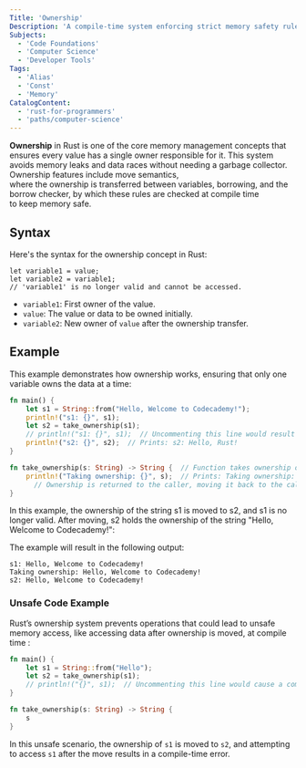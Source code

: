 ```yaml
---
Title: 'Ownership'
Description: 'A compile-time system enforcing strict memory safety rules.'
Subjects:
  - 'Code Foundations'
  - 'Computer Science'
  - 'Developer Tools'
Tags:
  - 'Alias'
  - 'Const'
  - 'Memory'
CatalogContent:
  - 'rust-for-programmers'
  - 'paths/computer-science'
---
```


**Ownership** in Rust is one of the core memory management concepts that ensures every value has a single owner responsible for it. This system avoids memory leaks and data races without needing a garbage collector. Ownership features include move semantics, where the ownership is transferred between variables, borrowing, and the borrow checker, by which these rules are checked at compile time to keep memory safe.

## Syntax

Here's the syntax for the ownership concept in Rust:

```pseudo
let variable1 = value;
let variable2 = variable1;
// 'variable1' is no longer valid and cannot be accessed.
```

- `variable1`: First owner of the value.
- `value`: The value or data to be owned initially.
- `variable2`: New owner of `value` after the ownership transfer.

## Example

This example demonstrates how ownership works, ensuring that only one variable owns the data at a time:

```rust
fn main() {
    let s1 = String::from("Hello, Welcome to Codecademy!");
    println!("s1: {}", s1);
    let s2 = take_ownership(s1);
    // println!("s1: {}", s1);  // Uncommenting this line would result in a compile-time error because 's1' no longer owns the value.
    println!("s2: {}", s2);  // Prints: s2: Hello, Rust!
}

fn take_ownership(s: String) -> String {  // Function takes ownership of the passed value
    println!("Taking ownership: {}", s);  // Prints: Taking ownership: Hello, Rust!
      // Ownership is returned to the caller, moving it back to the caller.
}
```

In this example, the ownership of the string s1 is moved to s2, and s1 is no longer valid. After moving, s2 holds the ownership of the string "Hello, Welcome to Codecademy!":

The example will result in the following output:

```shell
s1: Hello, Welcome to Codecademy!
Taking ownership: Hello, Welcome to Codecademy!
s2: Hello, Welcome to Codecademy!
```

### Unsafe Code Example

Rust’s ownership system prevents operations that could lead to unsafe memory access, like accessing data after ownership is moved, at compile time :

```rust
fn main() {
    let s1 = String::from("Hello");
    let s2 = take_ownership(s1);
    // println!("{}", s1);  // Uncommenting this line would cause a compile-time error: use of moved value
}

fn take_ownership(s: String) -> String {
    s
}
```

In this unsafe scenario, the ownership of `s1` is moved to `s2`, and attempting to access `s1` after the move results in a compile-time error.
